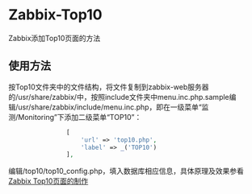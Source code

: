 # Zabbix-Top10
Zabbix添加Top10页面的方法

## 使用方法
按Top10文件夹中的文件结构，将文件复制到zabbix-web服务器的/usr/share/zabbix/中，按照include文件夹中menu.inc.php.sample编辑/usr/share/zabbix/include/menu.inc.php，即在一级菜单“监测/Monitoring”下添加二级菜单“TOP10”：
```php
				[
					'url' => 'top10.php',
					'label' => _('TOP10')
				],
```

编辑/top10/top10_config.php，填入数据库相应信息，具体原理及效果参看[Zabbix Top10页面的制作](http://www.icoder.top/blog/?p=840)
